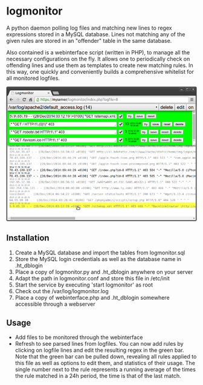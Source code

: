 logmonitor
==========

A python daemon polling log files and matching new lines to regex expressions stored in a MySQL database. Lines not matching any of the given rules are stored in an "offender" table in the same database.

Also contained is a webinterface script (written in PHP), to manage all the necessary configurations on the fly. It allows one to periodically check on offending lines and use them as templates to create new matching rules. In this way, one quickly and conveniently builds a comprehensive whitelist for all monitored logfiles.

![GitHub Logo](preview.png)

Installation
------------

1. Create a MySQL database and import the tables from logmonitor.sql
2. Store the MySQL login credentials as well as the database name in .ht_dblogin
3. Place a copy of logmonitor.py and .ht_dblogin anywhere on your server
4. Adapt the path in logmonitor.conf and store this file in /etc/init
5. Start the service by executing 'start logmonitor' as root
6. Check out the /var/log/logmonitor.log
7. Place a copy of webinterface.php and .ht_dblogin somewhere accessible through a webserver

Usage
-----
* Add files to be monitored through the webinterface
* Refresh to see parsed lines from logfiles. You can now add rules by clicking on logfile lines and edit the resulting regex in the green bar. Note that the green bar can be pulled down, revealing all rules applied to this file as well as options to edit them, and statistics of their usage. The single number next to the rule represents a running average of the times the rule matched in a 24h period, the time is that of the last match.
